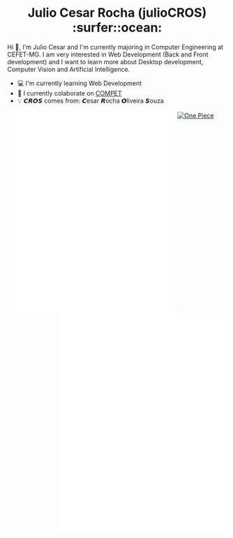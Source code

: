 <h1 align="center"> Julio Cesar Rocha (julioCROS) :surfer::ocean: </h1>

Hi 👋, I'm Julio Cesar and I'm currently majoring in Computer Engineering at CEFET-MG. I am very interested in Web Development (Back and Front development) and I want to learn more about Desktop development, Computer Vision and Artificial Intelligence.
- :computer: I'm currently learning Web Development
- :pencil: I currently colaborate on [COMPET](https://www.linkedin.com/in/competcefetmg/)
- :bulb: <b>𝘾𝙍𝙊𝙎</b> comes from: <b>𝘾</b>esar <b>𝙍</b>ocha <b>𝙊</b>liveira <b>𝙎</b>ouza

[<img align="left" width="390" alt="General Stats" src="https://github.com/julioCROS/julioCROS/blob/main/general.svg?p">](#)
[<img align="right" width="390" alt="Anime and Music Stats" src="https://github.com/julioCROS/julioCROS/blob/main/anilist_spotify.svg?p">](#)
[<img align="center" alt="One Piece" src="https://i.ibb.co/Yd3fsGJ/one-piece-wallpaper.png">](#)





